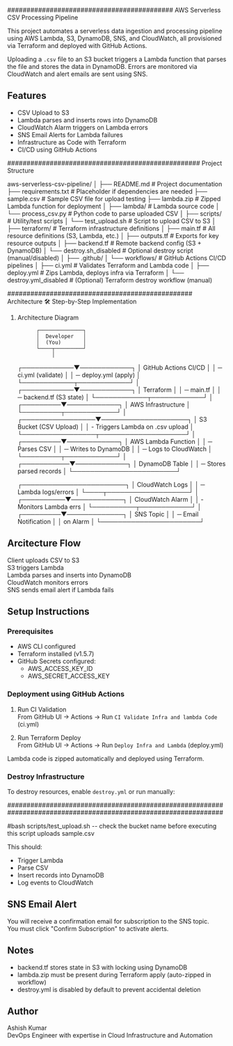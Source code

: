 ########################################### AWS Serverless CSV Processing Pipeline

This project automates a serverless data ingestion and processing pipeline using AWS Lambda, S3, DynamoDB, SNS, and CloudWatch, all provisioned via Terraform and deployed with GitHub Actions.

Uploading a `.csv` file to an S3 bucket triggers a Lambda function that parses the file and stores the data in DynamoDB. Errors are monitored via CloudWatch and alert emails are sent using SNS.

## Features

- CSV Upload to S3
- Lambda parses and inserts rows into DynamoDB
- CloudWatch Alarm triggers on Lambda errors
- SNS Email Alerts for Lambda failures
- Infrastructure as Code with Terraform
- CI/CD using GitHub Actions

################################################## Project Structure

aws-serverless-csv-pipeline/
│
├── README.md                        # Project documentation
├── requirements.txt                # Placeholder if dependencies are needed
├── sample.csv                      # Sample CSV file for upload testing
├── lambda.zip                      # Zipped Lambda function for deployment
│
├── lambda/                         # Lambda source code
│   └── process_csv.py              # Python code to parse uploaded CSV
│
├── scripts/                        # Utility/test scripts
│   └── test_upload.sh              # Script to upload CSV to S3
│
├── terraform/                      # Terraform infrastructure definitions
│   ├── main.tf                     # All resource definitions (S3, Lambda, etc.)
│   ├── outputs.tf                  # Exports for key resource outputs
│   ├── backend.tf                  # Remote backend config (S3 + DynamoDB)
│   └── destroy.sh_disabled         # Optional destroy script (manual/disabled)
│
├── .github/
│   └── workflows/                  # GitHub Actions CI/CD pipelines
│       ├── ci.yml                  # Validates Terraform and Lambda code
│       ├── deploy.yml              # Zips Lambda, deploys infra via Terraform
│       └── destroy.yml_disabled    # (Optional) Terraform destroy workflow (manual)





################################################ Architecture
🛠️ Step-by-Step Implementation
1. Architecture Diagram

             ┌──────────────┐
             │  Developer   │
             │  (You)       │
             └────┬─────────┘
                  │
     ┌────────────▼────────────┐
     │ GitHub Actions CI/CD    │
     │ ─ ci.yml (validate)     │
     │ ─ deploy.yml (apply)    │
     └────────────┬────────────┘
                  │
     ┌────────────▼────────────┐
     │ Terraform               │
     │ ─ main.tf               │
     │ ─ backend.tf (S3 state) │
     └────────────┬────────────┘
                  │
        ┌─────────▼────────────┐
        │ AWS Infrastructure   │
        └─────────┬────────────┘
                  │
┌─────────────────▼────────────────────┐
│         S3 Bucket (CSV Upload)       │
│  - Triggers Lambda on .csv upload    │
└─────────────────┬────────────────────┘
                  │
        ┌─────────▼────────────┐
        │ AWS Lambda Function  │
        │ ─ Parses CSV         │
        │ ─ Writes to DynamoDB │
        │ ─ Logs to CloudWatch │
        └─────────┬────────────┘
                  │
      ┌───────────▼────────────┐
      │ DynamoDB Table          │
      │ ─ Stores parsed records │
      └────────────────────────┘

      ┌────────────────────────┐
      │ CloudWatch Logs        │
      │ ─ Lambda logs/errors   │
      └────┬───────────────────┘
           │
┌──────────▼────────────┐
│ CloudWatch Alarm       │
│ - Monitors Lambda errs │
└──────────┬────────────┘
           │
 ┌─────────▼─────────────┐
 │ SNS Topic             │
 │ ─ Email Notification  │
 │   on Alarm            │
 └───────────────────────┘


## Arcitecture Flow

Client uploads CSV to S3  
S3 triggers Lambda  
Lambda parses and inserts into DynamoDB  
CloudWatch monitors errors  
SNS sends email alert if Lambda fails

## Setup Instructions

### Prerequisites

- AWS CLI configured
- Terraform installed (v1.5.7)
- GitHub Secrets configured:
  - AWS_ACCESS_KEY_ID
  - AWS_SECRET_ACCESS_KEY

### Deployment using GitHub Actions

1. Run CI Validation  
   From GitHub UI → Actions → Run `CI Validate Infra and lambda Code` (ci.yml)

2. Run Terraform Deploy  
   From GitHub UI → Actions → Run `Deploy Infra and Lambda` (deploy.yml)

Lambda code is zipped automatically and deployed using Terraform.

### Destroy Infrastructure

To destroy resources, enable `destroy.yml` or run manually:

################################################################################################################

#bash scripts/test_upload.sh -- check the bucket name before executing this script uploads sample.csv 

This should:
- Trigger Lambda
- Parse CSV
- Insert records into DynamoDB
- Log events to CloudWatch


## SNS Email Alert

You will receive a confirmation email for subscription to the SNS topic.  
You must click "Confirm Subscription" to activate alerts.

## Notes

- backend.tf stores state in S3 with locking using DynamoDB
- lambda.zip must be present during Terraform apply (auto-zipped in workflow)
- destroy.yml is disabled by default to prevent accidental deletion

## Author

Ashish Kumar  
DevOps Engineer with expertise in Cloud Infrastructure and Automation


